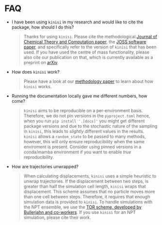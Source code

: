 # FAQ

- I have been using `kinisi` in my research and would like to cite the package, how should I do this?

    > Thanks for using `kinisi`. Please cite the methodological 
    > [Journal of Chemical Theory and Computation paper](https://doi.org/10.1021/acs.jctc.4c01249), the 
    > [JOSS software paper](https://doi.org/10.21105/joss.05984), and specifically refer to the version of 
    > `kinisi` that has been used. If you have used the centre of mass functionality, please also cite our
    > publication on that, which is currently available as a preprint on [arXiv](https://arxiv.org/abs/2501.14578).
    
- How does `kinisi` work?

    > Please have a look at our [methodology paper](https://doi.org/10.1021/acs.jctc.4c01249) to learn about how `kinisi` works. 

- Running the documentation locally gave me different numbers, how come?

    > `kinisi` aims to be reproducible on a per-environment basis. Therefore, we do not pin versions in 
    > the `pyproject.toml` hence, when you run `pip install '.[docs]'` you might get different package 
    > versions and due to the stochastic nature of the sampling in `kinisi`, this leads to *slightly* 
    > different values in the results. `kinisi` allows a `random_state` to be passed to many methods, 
    > however, this will only ensure reproducibility when the same enviroment is present. Consider using 
    > pinned versions in a conda/mamba environment if you want to enable *true* reproducibility.
    
- How are trajectories unwrapped?

  > When calculating displacements, `kinisi` uses a simple heuristic to unwrap trajectories. 
  > If the displacement between two steps, is greater than half the simulation cell length, `kinisi` wraps that
  > displacement. This scheme assumes that no particle moves more than one cell between steps. Therefore, it requires that
  > enough simulation data is provided to `kinisi`. 
  > To handle simulations with the NPT ensemble, we use the 
  > [TOR scheme, developed by Bullerjahn and co-workers](https://pubs.acs.org/doi/10.1021/acs.jctc.3c00308).
  > If you use `kinisi` for an NPT simulation, please cite their work.
